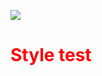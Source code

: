 [![](https://v3.juncture-digital.org/badge.png)](https://v3.juncture-digital.org)

<style>
  h1 { color: red; }
</style>

# Style test